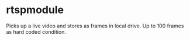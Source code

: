 # rtspmodule
Picks up a live video and stores as frames in local drive. Up to 100 frames as hard coded condition. 
